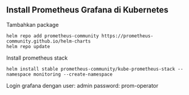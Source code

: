 ## Install Prometheus Grafana di Kubernetes

Tambahkan package

```
helm repo add prometheus-community https://prometheus-community.github.io/helm-charts
helm repo update
```

Install prometheus stack
```
helm install stable prometheus-community/kube-prometheus-stack --namespace monitoring --create-namespace
```

Login grafana dengan
user: admin
password: prom-operator
